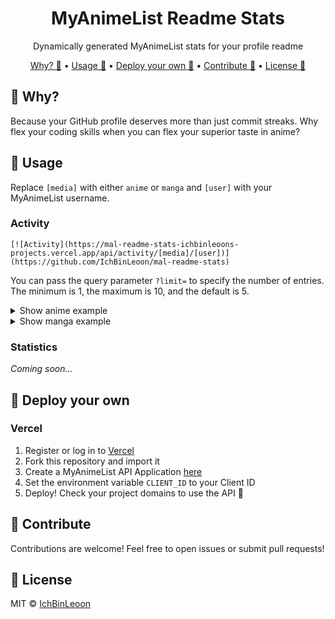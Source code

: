 <h1 align="center">MyAnimeList Readme Stats</h1>

<p align="center">Dynamically generated MyAnimeList stats for your profile readme</p>

<p align="center">
  <a href="#-Why">Why? 🤔</a>
  •
  <a href="#-Usage">Usage 🚀</a>
  •
  <a href="#-Deploy-your-own">Deploy your own 🔧</a>
  •
  <a href="#-Contribute">Contribute 🤝</a>
  •
  <a href="#-License">License 📜</a>
</p>

## 🤔 Why?
Because your GitHub profile deserves more than just commit streaks. Why flex your coding skills when you can flex your superior taste in anime?

## 🚀 Usage
Replace `[media]` with either `anime` or `manga` and `[user]` with your MyAnimeList username.

### Activity
```
[![Activity](https://mal-readme-stats-ichbinleoons-projects.vercel.app/api/activity/[media]/[user])](https://github.com/IchBinLeoon/mal-readme-stats)
```

You can pass the query parameter `?limit=` to specify the number of entries. The minimum is 1, the maximum is 10, and the default is 5.

<details>
<summary>Show anime example</summary>

[![Anime Activity](https://mal-readme-stats-ichbinleoons-projects.vercel.app/api/activity/anime/IchBinLeoon)](https://github.com/IchBinLeoon/mal-readme-stats)

</details>

<details>
<summary>Show manga example</summary>

[![Manga Activity](https://mal-readme-stats-ichbinleoons-projects.vercel.app/api/activity/manga/IchBinLeoon)](https://github.com/IchBinLeoon/mal-readme-stats)

</details>

### Statistics
_Coming soon..._

## 🔧 Deploy your own

### Vercel
1. Register or log in to [Vercel](https://vercel.com)
2. Fork this repository and import it
3. Create a MyAnimeList API Application [here](https://myanimelist.net/apiconfig/create)
4. Set the environment variable `CLIENT_ID` to your Client ID
5. Deploy! Check your project domains to use the API 🎉

## 🤝 Contribute
Contributions are welcome! Feel free to open issues or submit pull requests!

## 📜 License
MIT © [IchBinLeoon](https://github.com/IchBinLeoon/mal-readme-stats/blob/main/LICENSE)
